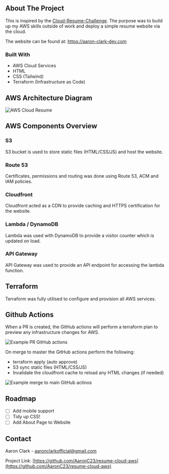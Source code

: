 <!-- ABOUT THE PROJECT -->
## About The Project

This is inspired by the [Cloud-Resume-Challenge](https://cloudresumechallenge.dev/docs/the-challenge/aws/). The purpose was to build up my AWS skills outside of work and deploy a simple resume website via the cloud.

The website can be found at: https://aaron-clark-dev.com

### Built With

* AWS Cloud Services
* HTML
* CSS (Tailwind)
* Terraform (Infrastructure as Code)

## AWS Architecture Diagram

![AWS Cloud Resume](https://github.com/AaronC23/resume-cloud-aws/assets/28281365/e6845b72-be08-47b1-bb9f-885f230280b2)

## AWS Components Overview

### S3
S3 bucket is used to store static files (HTML/CSS/JS) and host the website.

### Route 53
Certificates, permissions and routing was done using Route 53, ACM and IAM policies.

### Cloudfront
Cloudfront acted as a CDN to provide caching and HTTPS certification for the website.

### Lambda / DynamoDB
Lambda was used with DynamoDB to provide a visitor counter which is updated on load.

### API Gateway
 API Gateway was used to provide an API endpoint for accessing the lambda function. 

## Terraform
Terraform was fully utilised to configure and provision all AWS services.

## Github Actions

When a PR is created, the GitHub actions will perform a terraform plan to preview any infrastructure changes for AWS.

![Example PR GitHub actions](https://github.com/AaronC23/resume-cloud-aws/assets/28281365/333af35a-74ab-4ed1-8171-664a2cb2ef47)

On merge to master the GitHub actions perform the following:
   
   * terraform apply (auto approve)
   * S3 sync static files (HTML/CSS/JS) 
   * Invalidate the cloudfront cache to reload any HTML changes (if needed)

![Example merge to main GitHub actinos](https://github.com/AaronC23/resume-cloud-aws/assets/28281365/d6a60310-bde9-4610-82b1-22bfddb34315)

<!-- ROADMAP -->
## Roadmap

- [ ] Add mobile support
- [ ] Tidy up CSS!
- [ ] Add About Page to Website

<!-- CONTACT -->
## Contact

Aaron Clark - aaronclarkofficial@gmail.com

Project Link: [https://github.com/AaronC23/resume-cloud-aws](https://github.com/AaronC23/resume-cloud-aws)
